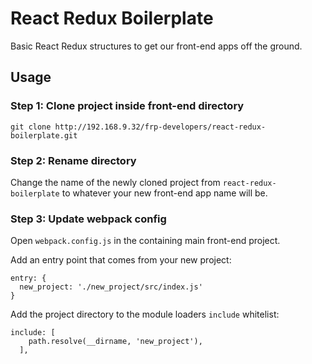 # React Redux Boilerplate

Basic React Redux structures to get our front-end apps off the ground.

## Usage

### Step 1: Clone project inside front-end directory

```
git clone http://192.168.9.32/frp-developers/react-redux-boilerplate.git
```

### Step 2: Rename directory

Change the name of the newly cloned project from `react-redux-boilerplate` to whatever your new front-end app name will be.

### Step 3: Update webpack config

Open `webpack.config.js` in the containing main front-end project.

Add an entry point that comes from your new project:

```
entry: {
  new_project: './new_project/src/index.js'
}
```

Add the project directory to the module loaders `include` whitelist:

```
include: [
    path.resolve(__dirname, 'new_project'),
  ],
```
